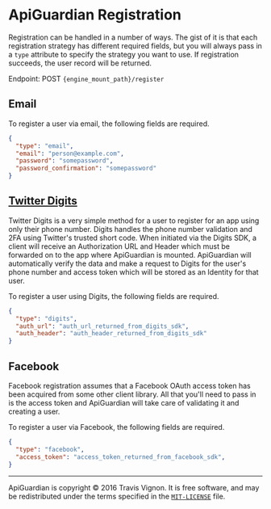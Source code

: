 # ApiGuardian Registration

Registration can be handled in a number of ways. The gist of it is that each
registration strategy has different required fields, but you will always pass in
a `type` attribute to specify the strategy you want to use. If registration
succeeds, the user record will be returned.

Endpoint: POST `{engine_mount_path}/register`

## Email

To register a user via email, the following fields are required.

```json
{
  "type": "email",
  "email": "person@example.com",
  "password": "somepassword",
  "password_confirmation": "somepassword"
}
```

## [Twitter Digits](https://get.digits.com)

Twitter Digits is a very simple method for a user to register for an app using
only their phone number. Digits handles the phone number validation and 2FA using
Twitter's trusted short code. When initiated via the Digits SDK, a client will receive
an Authorization URL and Header which must be forwarded on to the app where
ApiGuardian is mounted. ApiGuardian will automatically verify the data and make
a request to Digits for the user's phone number and access token which will be stored
as an Identity for that user.

To register a user using Digits, the following fields are required.

```json
{
  "type": "digits",
  "auth_url": "auth_url_returned_from_digits_sdk",
  "auth_header": "auth_header_returned_from_digits_sdk"
}
```

## Facebook

Facebook registration assumes that a Facebook OAuth access token has been acquired
from some other client library. All that you'll need to pass in is the access token
and ApiGuardian will take care of validating it and creating a user.

To register a user via Facebook, the following fields are required.

```json
{
  "type": "facebook",
  "access_token": "access_token_returned_from_facebook_sdk",
}
```

---

ApiGuardian is copyright © 2016 Travis Vignon. It is free software, and may be
redistributed under the terms specified in the [`MIT-LICENSE`](https://github.com/lookitsatravis/api_guardian/blob/master/MIT-LICENSE) file.
